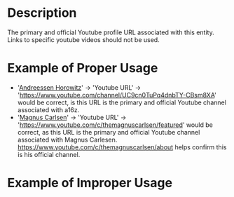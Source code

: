 # Description
The primary and official Youtube profile URL associated with this entity. Links to specific youtube videos should not be used.

# Example of Proper Usage
* '[Andreessen Horowitz](https://golden.com/wiki/Andreessen_Horowitz_(a16z)-K4N)' -> 'Youtube URL' -> 'https://www.youtube.com/channel/UC9cn0TuPq4dnbTY-CBsm8XA' would be correct, is this URL is the primary and official Youtube channel associated with a16z.
* '[Magnus Carlsen](https://golden.com/wiki/Magnus_Carlsen-ZPKDG)' -> 'Youtube URL' -> 'https://www.youtube.com/c/themagnuscarlsen/featured' would be correct, as this URL is the primary and official Youtube channel associated with Magnus Carlesen. https://www.youtube.com/c/themagnuscarlsen/about helps confirm this is his official channel.

# Example of Improper Usage